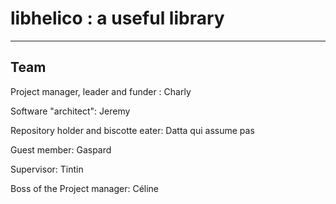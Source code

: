 # libhelico : a useful library

-------------
Team
-------------

Project manager, leader and funder : Charly

Software "architect": Jeremy

Repository holder and biscotte eater: Datta qui assume pas

Guest member: Gaspard

Supervisor: Tintin

Boss of the Project manager: Céline
